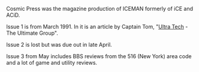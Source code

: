Cosmic Press was the magazine production of ICEMAN formerly of iCE and ACiD.

Issue 1 is from March 1991. In it is an article by Captain Tom, "[Ultra Tech](/g/ultra-tech) - The Ultimate Group".

Issue 2 is lost but was due out in late April.

Issue 3 from May includes BBS reviews from the 516 (New York) area code and a lot of game and utility reviews.